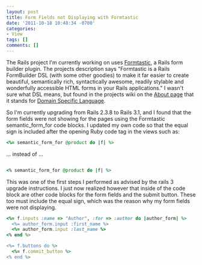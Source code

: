 ```yaml
---
layout: post
title: Form Fields not Displaying with Formtastic
date: '2011-10-18 10:48:34 -0700'
categories:
- View
tags: []
comments: []
---
```

The Rails project I'm currently working on uses [Formtastic](https://github.com/justinfrench/formtastic), a Rails form builder plugin. The projects description says "Formtastic is a Rails FormBuilder DSL (with some other goodies) to make it far easier to create beautiful, semantically rich, syntactically awesome, readily stylable and wonderfully accessible HTML forms in your Rails applications." I wasn't sure what DSL means, but found in the projects wiki on the [About page](https://github.com/justinfrench/formtastic/wiki/1-About) that it stands for [Domain Specific Language](http://en.wikipedia.org/wiki/Domain_specific_language).

So I'm currently upgrading from Rails 2.3.8 to Rails 3.1, and I found that the form fields were not showing for the pages using the Formtastic semantic_form_for code blocks. I updated my own code so that the equal sign is included after the opening Ruby code tag in the views such as:

``` ruby
<%= semantic_form_for @product do |f| %>
```
... instead of ...
``` ruby

<% semantic_form_for @product do |f| %>

```

This was one of the first steps I performed as advised by the rails 3 upgrade instructions. I just now realized however that inside of the code block are other code blocks for the form fields and the submit button. These too must include the equal sign, which was the reason why my form fields were not displaying.

``` ruby
<%= f.inputs :name => "Author", :for => :author do |author_form| %>
  <%= author_form.input :first_name %>
  <%= author_form.input :last_name %>
<% end %>

<%= f.buttons do %>
  <%= f.commit_button %>
<% end %>
```
